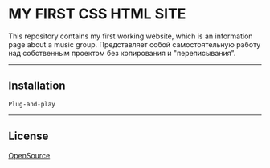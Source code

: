 # MY FIRST CSS HTML SITE
This repository contains my first working website, which is an information page about a music group.
Представляет собой самостоятельную работу над собственным проектом без копирования и "переписывания".

---
## Installation

```
Plug-and-play
```
---
## License
[OpenSource](https://opensource.guide/legal/)
